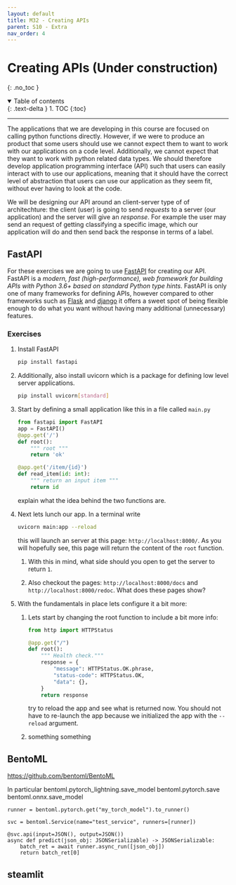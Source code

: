 ```yaml
---
layout: default
title: M32 - Creating APIs
parent: S10 - Extra
nav_order: 4
---
```


# Creating APIs (Under construction)
{: .no_toc }

<details open markdown="block">
  <summary>
    Table of contents
  </summary>
  {: .text-delta }
1. TOC
{:toc}
</details>

---

The applications that we are developing in this course are focused on calling python functions directly. However, if we 
were to produce an product that some users should use we cannot expect them to want to work with our applications on a 
code level. Additionally, we cannot expect that they want to work with python related data types. We should therefore 
develop application programming interface (API) such that users can easily interact with to use our applications, 
meaning that it should have the correct level of abstraction that users can use our application as they seem fit, 
without ever having to look at the code.

We will be designing our API around an client-server type of of architechture: the client (user) is going to send 
*requests* to a server (our application) and the server will give an *response*. For example the user may send an 
request of getting classifying a specific image, which our application will do and then send back the response in 
terms of a label.

## FastAPI

For these exercises we are going to use [FastAPI](https://fastapi.tiangolo.com/) for creating our API. FastAPI is a 
*modern, fast (high-performance), web framework for building APIs with Python 3.6+ based on standard Python type hints*. 
FastAPI is only one of many frameworks for defining APIs, however compared to other frameworks such as 
[Flask](https://flask.palletsprojects.com/en/2.0.x/) and [django](https://www.djangoproject.com/) it offers a sweet 
spot of being flexible enough to do what you want without having many additional (unnecessary) features. 

### Exercises

1. Install FastAPI
   ```bash
   pip install fastapi
   ```

2. Additionally, also install uvicorn which is a package for defining low level server applications. 
   ```bash
   pip install uvicorn[standard]
   ```

3. Start by defining a small application like this in a file called `main.py`
   ```python
   from fastapi import FastAPI
   app = FastAPI()
   @app.get('/')
   def root():
       """ root """
       return 'ok'

   @app.get('/item/{id}')
   def read_item(id: int):
       """ return an input item """
       return id
   ```
   explain what the idea behind the two functions are.

4. Next lets lunch our app. In a terminal write
   ```bash
   uvicorn main:app --reload
   ```
   this will launch an server at this page: `http://localhost:8000/`. As you will hopefully see, this
   page will return the content of the `root` function. 
   
   1. With this in mind, what side should you open to get the server to return `1`.

   2. Also checkout the pages: `http://localhost:8000/docs` and `http://localhost:8000/redoc`. What does
      these pages show?

5. With the fundamentals in place lets configure it a bit more:

   1. Lets start by changing the root function to include a bit more info:
      ```python
      from http import HTTPStatus

      @app.get("/")
      def root():
          """ Health check."""
          response = {
              "message": HTTPStatus.OK.phrase,
              "status-code": HTTPStatus.OK,
              "data": {},
          }
          return response
      ```
      try to reload the app and see what is returned now. You should not have to re-launch the app because we
      initialized the app with the `--reload` argument. 

   2. something something

## BentoML

https://github.com/bentoml/BentoML

In particular 
bentoml.pytorch_lightning.save_model
bentoml.pytorch.save
bentoml.onnx.save_model

```
runner = bentoml.pytorch.get("my_torch_model").to_runner()

svc = bentoml.Service(name="test_service", runners=[runner])

@svc.api(input=JSON(), output=JSON())
async def predict(json_obj: JSONSerializable) -> JSONSerializable:
    batch_ret = await runner.async_run([json_obj])
    return batch_ret[0]
```


## steamlit


